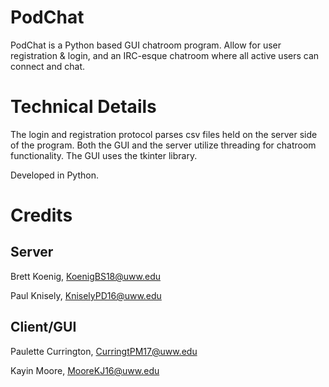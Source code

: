 # PodChat 

PodChat is a Python based GUI chatroom program.  Allow for user registration & login, and an IRC-esque chatroom where all active users can connect and chat.

# Technical Details

The login and registration protocol parses csv files held on the server side of the program.  Both the GUI and the server utilize threading for chatroom functionality.  The GUI uses the tkinter library.

Developed in Python.

# Credits

## Server

Brett Koenig, KoenigBS18@uww.edu

Paul Knisely,  KniselyPD16@uww.edu

## Client/GUI

Paulette Currington, CurringtPM17@uww.edu

Kayin Moore, MooreKJ16@uww.edu
